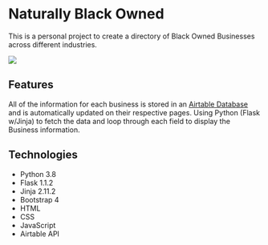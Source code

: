 # Naturally Black Owned
This is a personal project to create a directory of Black Owned Businesses across different industries. 

![](https://cdn.glitch.com/885a6e82-de3c-43bb-ba6e-218e66f73c7b%2FNaturally%20Black%20Owned%20site%20preview.jpg?v=1597177349296)

## Features
All of the information for each business is stored in an [Airtable Database](https://airtable.com/shrZlmaIELituyEyH) and is automatically updated on their respective pages. 
Using Python (Flask w/Jinja) to fetch the data and loop through each field to display the Business information.

## Technologies
* Python 3.8
* Flask 1.1.2
* Jinja 2.11.2
* Bootstrap 4
* HTML
* CSS
* JavaScript
* Airtable API
